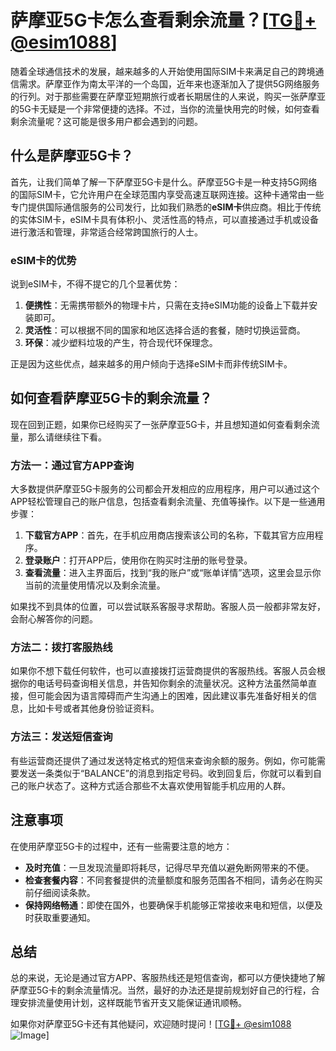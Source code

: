 # 萨摩亚5G卡怎么查看剩余流量？[[TG💪+ @esim1088](https://t.me/s/esim1088)]

随着全球通信技术的发展，越来越多的人开始使用国际SIM卡来满足自己的跨境通信需求。萨摩亚作为南太平洋的一个岛国，近年来也逐渐加入了提供5G网络服务的行列。对于那些需要在萨摩亚短期旅行或者长期居住的人来说，购买一张萨摩亚的5G卡无疑是一个非常便捷的选择。不过，当你的流量快用完的时候，如何查看剩余流量呢？这可能是很多用户都会遇到的问题。

## 什么是萨摩亚5G卡？

首先，让我们简单了解一下萨摩亚5G卡是什么。萨摩亚5G卡是一种支持5G网络的国际SIM卡，它允许用户在全球范围内享受高速互联网连接。这种卡通常由一些专门提供国际通信服务的公司发行，比如我们熟悉的**eSIM卡**供应商。相比于传统的实体SIM卡，eSIM卡具有体积小、灵活性高的特点，可以直接通过手机或设备进行激活和管理，非常适合经常跨国旅行的人士。

### eSIM卡的优势

说到eSIM卡，不得不提它的几个显著优势：

1. **便携性**：无需携带额外的物理卡片，只需在支持eSIM功能的设备上下载并安装即可。
2. **灵活性**：可以根据不同的国家和地区选择合适的套餐，随时切换运营商。
3. **环保**：减少塑料垃圾的产生，符合现代环保理念。

正是因为这些优点，越来越多的用户倾向于选择eSIM卡而非传统SIM卡。

## 如何查看萨摩亚5G卡的剩余流量？

现在回到正题，如果你已经购买了一张萨摩亚5G卡，并且想知道如何查看剩余流量，那么请继续往下看。

### 方法一：通过官方APP查询

大多数提供萨摩亚5G卡服务的公司都会开发相应的应用程序，用户可以通过这个APP轻松管理自己的账户信息，包括查看剩余流量、充值等操作。以下是一些通用步骤：

1. **下载官方APP**：首先，在手机应用商店搜索该公司的名称，下载其官方应用程序。
2. **登录账户**：打开APP后，使用你在购买时注册的账号登录。
3. **查看流量**：进入主界面后，找到“我的账户”或“账单详情”选项，这里会显示你当前的流量使用情况以及剩余流量。

如果找不到具体的位置，可以尝试联系客服寻求帮助。客服人员一般都非常友好，会耐心解答你的问题。

### 方法二：拨打客服热线

如果你不想下载任何软件，也可以直接拨打运营商提供的客服热线。客服人员会根据你的电话号码查询相关信息，并告知你剩余的流量状况。这种方法虽然简单直接，但可能会因为语言障碍而产生沟通上的困难，因此建议事先准备好相关的信息，比如卡号或者其他身份验证资料。

### 方法三：发送短信查询

有些运营商还提供了通过发送特定格式的短信来查询余额的服务。例如，你可能需要发送一条类似于“BALANCE”的消息到指定号码。收到回复后，你就可以看到自己的账户状态了。这种方式适合那些不太喜欢使用智能手机应用的人群。

## 注意事项

在使用萨摩亚5G卡的过程中，还有一些需要注意的地方：

- **及时充值**：一旦发现流量即将耗尽，记得尽早充值以避免断网带来的不便。
- **检查套餐内容**：不同套餐提供的流量额度和服务范围各不相同，请务必在购买前仔细阅读条款。
- **保持网络畅通**：即使在国外，也要确保手机能够正常接收来电和短信，以便及时获取重要通知。

## 总结

总的来说，无论是通过官方APP、客服热线还是短信查询，都可以方便快捷地了解萨摩亚5G卡的剩余流量情况。当然，最好的办法还是提前规划好自己的行程，合理安排流量使用计划，这样既能节省开支又能保证通讯顺畅。

如果你对萨摩亚5G卡还有其他疑问，欢迎随时提问！[[TG💪+ @esim1088](https://t.me/s/esim1088) ![Image](https://i.postimg.cc/4NQfJmqS/Snipaste-2025-05-13-00-14-12.png)]